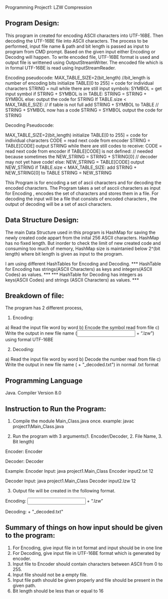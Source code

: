 Programming Project1: LZW Compression

Program Design:
---------------------------------------------------------------------------------------------------------------------------------
This program in created for encoding ASCII characters into UTF-16BE. Then decoding the UTF-16BE file into ASCII characters. 
The process to be performed, input file name & path and bit length is passed as input to program from CMD prompt. Based on the 
given input either Encoding or Decodng will happen. To write encoded file, UTF-16BE format is used and output file is writtened
using OutputStreamWriter. The encoded file which is in formal UTF-16BE is read using InputStreamReader.

Encoding pseudocode:
MAX_TABLE_SIZE=2(bit_length) //bit_length is number of encoding bits
initialize TABLE[0 to 255] = code for individual characters
STRING = null
while there are still input symbols:
	SYMBOL = get input symbol
	if STRING + SYMBOL is in TABLE:
		STRING = STRING + SYMBOL
	else:
		output the code for STRING
		If TABLE.size < MAX_TABLE_SIZE: // if table is not full
			add STRING + SYMBOL to TABLE // STRING + SYMBOL now has a code
	STRING = SYMBOL
output the code for STRING
               
Decoding Pseudocode:

MAX_TABLE_SIZE=2(bit_length)
initialize TABLE[0 to 255] = code for individual characters
CODE = read next code from encoder
STRING = TABLE[CODE]
output STRING
while there are still codes to receive:
	CODE = read next code from encoder
	if TABLE[CODE] is not defined: // needed because sometimes the
		NEW_STRING = STRING + STRING[0] // decoder may not yet have code!
	else:
		NEW_STRING = TABLE[CODE]
	output NEW_STRING
	if TABLE.size < MAX_TABLE_SIZE:
		add STRING + NEW_STRING[0] to TABLE
	STRING = NEW_STRING

This Program is for encoding a set of ascii characters and for decoding the encoded characters. The Program takes a 
set of asccii characters as input for Encoding , encodes the set of characters and stores them in a file. For decoding the input will
be a file that consists of encoded characters , the output of decoding will be a set of ascii characters.

Data Structure Design:
--------------------------------------------------------------------------------------------------------------------------------------

The main Data Structure used in this program is HashMap for saving the newly created code appart from the inital 256 ASCII characters. 
HashMap has no fixed length. But inorder to check the limit of new created code and consuming too much of memory, HashMap size is 
maintanied below 2^(bit length) where bit length is given as input to the program. 

I am using different HashTables for Encoding and Decoding.
*** HashTable for Encoding has strings(ASCII Characters) as keys and integers(ASCII Codes) as values. ***
*** HashTable for Decoding has integers as keys(ASCII Codes) and strings (ASCII Characters) as values. ***

Breakdown of file:
---------------------------------------------------------------------------------------------------------------------------------------
The program has 2 different process,
1. Encoding: 

a) Read the input file word by word
b) Encode the symbol read from file
c) Write the output in new file name (<Input File Name without extension> + “.lzw”) using formal UTF-16BE

2. Decoding:

a) Read the input file word by word
b) Decode the number read from file
c) Write the output in new file name (<File Name without extension> + "_decoded.txt") in normal .txt format

Programming Language
---------------------------------------------------------------------------------------------------------------------------------------
Java.
Compiler Version 8.0

Instruction to Run the Program:
---------------------------------------------------------------------------------------------------------------------------------------
1. Compile the module Main_Class.java once.
example: javac project1\Main_Class.java

2. Run the program with 3 arguments(1. Encoder/Decoder, 2. File Name, 3. Bit length)

Encoder: Encoder <File Name> <Bit Length>

Decoder: Decoder <Encoded File Name> <Bit Length>

Example: 
Encoder Input: java project1.Main_Class Encoder input2.txt 12

Decoder Input: java project1.Main_Class Decoder input2.lzw 12

3. Output file will be created in the following format. 

Encoding: <Input File Name without extension> + “.lzw”

Decoding: <File Name without extension> + "_decoded.txt"

Summary of things on how input should be given to the program:
------------------------------------------------------------------------------------------------------------------------------------------
1. For Encoding, give input file in txt format and input should be in one line
2. For Decoding, give input file in UTF-16BE format which is generated by encoder. 
3. Input file to Encoder should contain characters between ASCII from 0 to 255.
4. Input file should not be a empty file.
5. Input file path should be given properly and file should be present in the given path.
6. Bit length should be less than or equal to 16
